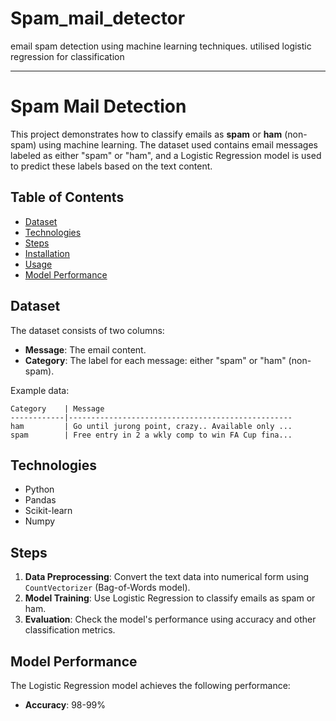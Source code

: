 # Spam_mail_detector
email spam detection using machine learning techniques.
utilised logistic regression for classification

---

# Spam Mail Detection

This project demonstrates how to classify emails as **spam** or **ham** (non-spam) using machine learning. The dataset used contains email messages labeled as either "spam" or "ham", and a Logistic Regression model is used to predict these labels based on the text content.

## Table of Contents
- [Dataset](#dataset)
- [Technologies](#technologies)
- [Steps](#steps)
- [Installation](#installation)
- [Usage](#usage)
- [Model Performance](#model-performance)

## Dataset
The dataset consists of two columns:
- **Message**: The email content.
- **Category**: The label for each message: either "spam" or "ham" (non-spam).

Example data:
```
Category    | Message
------------|--------------------------------------------------
ham         | Go until jurong point, crazy.. Available only ...
spam        | Free entry in 2 a wkly comp to win FA Cup fina...
```

## Technologies
- Python
- Pandas
- Scikit-learn
- Numpy

## Steps
1. **Data Preprocessing**: Convert the text data into numerical form using `CountVectorizer` (Bag-of-Words model).
2. **Model Training**: Use Logistic Regression to classify emails as spam or ham.
3. **Evaluation**: Check the model's performance using accuracy and other classification metrics.

## Model Performance

The Logistic Regression model achieves the following performance:

- **Accuracy**: 98-99%

